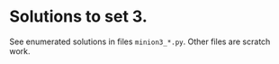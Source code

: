 # Solutions to set 3. 

See enumerated solutions in files `minion3_*.py`. Other files are scratch work. 